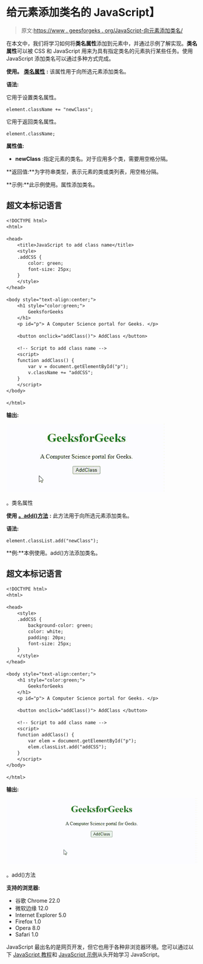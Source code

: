 # 给元素添加类名的 JavaScript】

> 原文:[https://www . geesforgeks . org/JavaScript-向元素添加类名/](https://www.geeksforgeeks.org/javascript-adding-a-class-name-to-the-element/)

在本文中，我们将学习如何将**类名属性**添加到元素中，并通过示例了解实现。**类名属性**可以被 CSS 和 JavaScript 用来为具有指定类名的元素执行某些任务。使用 JavaScript 添加类名可以通过多种方式完成。

**使用。** [**类名属性**](https://www.geeksforgeeks.org/html-dom-classname-property/#:~:text=In%20the%20HTML%20document%2C%20the,Syntax%3A&text=Get%20hold%20of%20all%20the,Design%20for%20Beginners%20%7C%20HTML%20course.) **:** 该属性用于向所选元素添加类名。

**语法:**

它用于设置类名属性。

```
element.className += "newClass";
```

它用于返回类名属性。

```
element.className;
```

**属性值:**

*   **newClass** :指定元素的类名。对于应用多个类，需要用空格分隔。

**返回值:**为字符串类型，表示元素的类或类列表，用空格分隔。

**示例:**此示例使用。属性添加类名。

## 超文本标记语言

```
<!DOCTYPE html>
<html>

<head>
    <title>JavaScript to add class name</title>
    <style>
    .addCSS {
        color: green;
        font-size: 25px;
    }
    </style>
</head>

<body style="text-align:center;">
    <h1 style="color:green;"> 
        GeeksforGeeks 
    </h1>
    <p id="p"> A Computer Science portal for Geeks. </p>

    <button onclick="addClass()"> AddClass </button>

    <!-- Script to add class name -->
    <script>
    function addClass() {
        var v = document.getElementById("p");
        v.className += "addCSS";
    }
    </script>
</body>

</html>
```

**输出:**

![](img/226e801cf88c815e005c4376221c2e3c.png)

。类名属性

**使用** [**。add()方法**](https://www.geeksforgeeks.org/how-to-add-a-class-to-dom-element-in-javascript/) **:** 此方法用于向所选元素添加类名。

**语法:**

```
element.classList.add("newClass");
```

**例:**本例使用。add()方法添加类名。

## 超文本标记语言

```
<!DOCTYPE html>
<html>

<head>
    <style>
    .addCSS {
        background-color: green;
        color: white;
        padding: 20px;
        font-size: 25px;
    }
    </style>
</head>

<body style="text-align:center;">
    <h1 style="color:green;"> 
        GeeksforGeeks 
    </h1>
    <p id="p"> A Computer Science portal for Geeks. </p>

    <button onclick="addClass()"> AddClass </button>

    <!-- Script to add class name -->
    <script>
    function addClass() {
        var elem = document.getElementById("p");
        elem.classList.add("addCSS");
    }
    </script>
</body>

</html>
```

**输出:**

![](img/1fbb8ae176a5faa54effde51956c0179.png)

。add()方法

**支持的浏览器:**

*   谷歌 Chrome 22.0
*   微软边缘 12.0
*   Internet Explorer 5.0
*   Firefox 1.0
*   Opera 8.0
*   Safari 1.0

JavaScript 最出名的是网页开发，但它也用于各种非浏览器环境。您可以通过以下 [JavaScript 教程](https://www.geeksforgeeks.org/javascript-tutorial/)和 [JavaScript 示例](https://www.geeksforgeeks.org/javascript-examples/)从头开始学习 JavaScript。